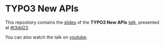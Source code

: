 # TYPO3 New APIs
This repository contains the [slides](https://github.com/o-ba/typo3-new-apis/blob/main/TYPO3_NEW_APIs.pdf) of the **TYPO3 New APIs** [talk](https://t3dd23.typo3.com/program/sessions/typo3-new-api-570), presented at [#t3dd23](https://t3dd23.typo3.com/).

You can also watch the talk on [youtube](https://www.youtube.com/watch?v=o3BHfJtiQeQ&t=6116s).
